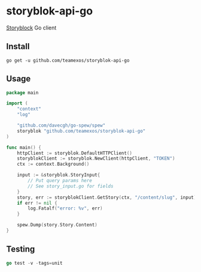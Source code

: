 # storyblok-api-go

[Storyblock](https://www.storyblok.com/docs/api/content-delivery) Go client

## Install

```
go get -u github.com/teamexos/storyblok-api-go
```

## Usage

```go
package main

import (
	"context"
	"log"

	"github.com/davecgh/go-spew/spew"
	storyblok "github.com/teamexos/storyblok-api-go"
)

func main() {
	httpClient := storyblok.DefaultHTTPClient()
	storyblokClient := storyblok.NewClient(httpClient, "TOKEN")
	ctx := context.Background()

	input := &storyblok.StoryInput{
        // Put query params here
        // See story_input.go for fields
	}
	story, err := storyblokClient.GetStory(ctx, "/content/slug", input)
	if err != nil {
		log.Fatalf("error: %v", err)
	}

	spew.Dump(story.Story.Content)
}

```

## Testing

```go
go test -v -tags=unit
```